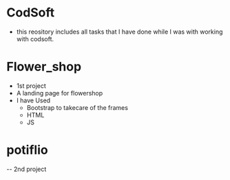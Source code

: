 # CodSoft
- this reository includes all tasks that I have done while I was with working with codsoft.
# Flower_shop
  - 1st project
  - A landing page for flowershop
  - I have Used
    - Bootstrap to takecare of the frames
    - HTML
    - JS
# potiflio 
--  2nd project

